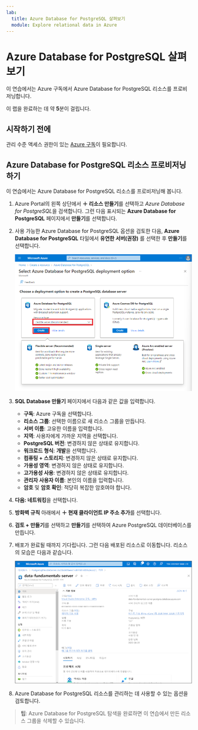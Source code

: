 ```yaml
---
lab:
  title: Azure Database for PostgreSQL 살펴보기
  module: Explore relational data in Azure
---
```


# Azure Database for PostgreSQL 살펴보기

이 연습에서는 Azure 구독에서 Azure Database for PostgreSQL 리소스를 프로비저닝합니다.

이 랩을 완료하는 데 약 **5**분이 걸립니다.

## 시작하기 전에

관리 수준 액세스 권한이 있는 [Azure 구독](https://azure.microsoft.com/free)이 필요합니다.

## Azure Database for PostgreSQL 리소스 프로비저닝하기

이 연습에서는 Azure Database for PostgreSQL 리소스를 프로비저닝해 봅니다.

1. Azure Portal의 왼쪽 상단에서 **&#65291; 리소스 만들기**를 선택하고 *Azure Database for PostgreSQL*을 검색합니다. 그런 다음 표시되는 **Azure Database for PostgreSQL** 페이지에서 **만들기**를 선택합니다.

1. 사용 가능한 Azure Database for PostgreSQL 옵션을 검토한 다음, **Azure Database for PostgreSQL** 타일에서 **유연한 서버(권장)** 를 선택한 후 **만들기**를 선택합니다.

    ![Azure Database for PostgreSQL 배포 옵션 스크린샷](images/postgresql-options.png)

1. **SQL Database 만들기** 페이지에서 다음과 같은 값을 입력합니다.
    - **구독**: Azure 구독을 선택합니다.
    - **리소스 그룹**: 선택한 이름으로 새 리소스 그룹을 만듭니다.
    - **서버 이름**: 고유한 이름을 입력합니다.
    - **지역**: 사용자에게 가까운 지역을 선택합니다.
    - **PostgreSQL 버전**: 변경하지 않은 상태로 유지합니다.
    - **워크로드 형식**: **개발**을 선택합니다.
    - **컴퓨팅 + 스토리지**: 변경하지 않은 상태로 유지합니다.
    - **가용성 영역**: 변경하지 않은 상태로 유지합니다.
    - **고가용성 사용**: 변경하지 않은 상태로 유지합니다.
    - **관리자 사용자 이름**: 본인의 이름을 입력합니다.
    - **암호** 및 **암호 확인**: 적당히 복잡한 암호여야 합니다.

1. **다음: 네트워킹**을 선택합니다.

1. **방화벽 규칙** 아래에서 **&#65291; 현재 클라이언트 IP 주소 추가**를 선택합니다.

1. **검토 + 만들기**를 선택하고 **만들기**를 선택하여 Azure PostgreSQL 데이터베이스를 만듭니다.

1. 배포가 완료될 때까지 기다립니다. 그런 다음 배포된 리소스로 이동합니다. 리소스의 모습은 다음과 같습니다.

    ![Azure Database for PostgreSQL 페이지를 보여 주는 Azure Portal의 스크린샷](images/postgresql-portal.png)

1. Azure Database for PostgreSQL 리소스를 관리하는 데 사용할 수 있는 옵션을 검토합니다.

> **팁**: Azure Database for PostgreSQL 탐색을 완료하면 이 연습에서 만든 리소스 그룹을 삭제할 수 있습니다.
